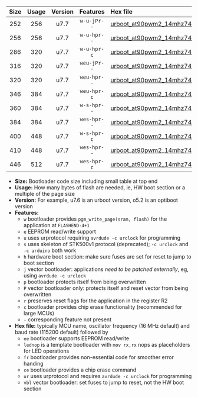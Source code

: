 |Size|Usage|Version|Features|Hex file|
|:-:|:-:|:-:|:-:|:--|
|252|256|u7.7|`w-u-jPr--`|[urboot_at90pwm2_14mhz7456_460800bps_lednop_ur_vbl.hex](https://raw.githubusercontent.com/stefanrueger/urboot.hex/main/mcus/at90pwm2/fcpu_14mhz7456/460800_bps/urboot_at90pwm2_14mhz7456_460800bps_lednop_ur_vbl.hex)|
|256|256|u7.7|`w-u-hpr--`|[urboot_at90pwm2_14mhz7456_460800bps_lednop_fr_ur.hex](https://raw.githubusercontent.com/stefanrueger/urboot.hex/main/mcus/at90pwm2/fcpu_14mhz7456/460800_bps/urboot_at90pwm2_14mhz7456_460800bps_lednop_fr_ur.hex)|
|286|320|u7.7|`w-u-hpr-c`|[urboot_at90pwm2_14mhz7456_460800bps_lednop_fr_ce_ur.hex](https://raw.githubusercontent.com/stefanrueger/urboot.hex/main/mcus/at90pwm2/fcpu_14mhz7456/460800_bps/urboot_at90pwm2_14mhz7456_460800bps_lednop_fr_ce_ur.hex)|
|316|320|u7.7|`weu-jPr--`|[urboot_at90pwm2_14mhz7456_460800bps_ee_lednop_ur_vbl.hex](https://raw.githubusercontent.com/stefanrueger/urboot.hex/main/mcus/at90pwm2/fcpu_14mhz7456/460800_bps/urboot_at90pwm2_14mhz7456_460800bps_ee_lednop_ur_vbl.hex)|
|320|320|u7.7|`weu-hpr--`|[urboot_at90pwm2_14mhz7456_460800bps_ee_lednop_fr_ur.hex](https://raw.githubusercontent.com/stefanrueger/urboot.hex/main/mcus/at90pwm2/fcpu_14mhz7456/460800_bps/urboot_at90pwm2_14mhz7456_460800bps_ee_lednop_fr_ur.hex)|
|346|384|u7.7|`weu-hpr-c`|[urboot_at90pwm2_14mhz7456_460800bps_ee_lednop_fr_ce_ur.hex](https://raw.githubusercontent.com/stefanrueger/urboot.hex/main/mcus/at90pwm2/fcpu_14mhz7456/460800_bps/urboot_at90pwm2_14mhz7456_460800bps_ee_lednop_fr_ce_ur.hex)|
|360|384|u7.7|`w-s-hpr--`|[urboot_at90pwm2_14mhz7456_460800bps_lednop_fr.hex](https://raw.githubusercontent.com/stefanrueger/urboot.hex/main/mcus/at90pwm2/fcpu_14mhz7456/460800_bps/urboot_at90pwm2_14mhz7456_460800bps_lednop_fr.hex)|
|384|384|u7.7|`wes-hpr--`|[urboot_at90pwm2_14mhz7456_460800bps_ee.hex](https://raw.githubusercontent.com/stefanrueger/urboot.hex/main/mcus/at90pwm2/fcpu_14mhz7456/460800_bps/urboot_at90pwm2_14mhz7456_460800bps_ee.hex)|
|400|448|u7.7|`w-s-hpr-c`|[urboot_at90pwm2_14mhz7456_460800bps_lednop_fr_ce.hex](https://raw.githubusercontent.com/stefanrueger/urboot.hex/main/mcus/at90pwm2/fcpu_14mhz7456/460800_bps/urboot_at90pwm2_14mhz7456_460800bps_lednop_fr_ce.hex)|
|410|448|u7.7|`wes-hpr--`|[urboot_at90pwm2_14mhz7456_460800bps_ee_lednop_fr.hex](https://raw.githubusercontent.com/stefanrueger/urboot.hex/main/mcus/at90pwm2/fcpu_14mhz7456/460800_bps/urboot_at90pwm2_14mhz7456_460800bps_ee_lednop_fr.hex)|
|446|512|u7.7|`wes-hpr-c`|[urboot_at90pwm2_14mhz7456_460800bps_ee_lednop_fr_ce.hex](https://raw.githubusercontent.com/stefanrueger/urboot.hex/main/mcus/at90pwm2/fcpu_14mhz7456/460800_bps/urboot_at90pwm2_14mhz7456_460800bps_ee_lednop_fr_ce.hex)|

- **Size:** Bootloader code size including small table at top end
- **Usage:** How many bytes of flash are needed, ie, HW boot section or a multiple of the page size
- **Version:** For example, u7.6 is an urboot version, o5.2 is an optiboot version
- **Features:**
  + `w` bootloader provides `pgm_write_page(sram, flash)` for the application at `FLASHEND-4+1`
  + `e` EEPROM read/write support
  + `u` uses urprotocol requiring `avrdude -c urclock` for programming
  + `s` uses skeleton of STK500v1 protocol (deprecated); `-c urclock` and `-c arduino` both work
  + `h` hardware boot section: make sure fuses are set for reset to jump to boot section
  + `j` vector bootloader: applications *need to be patched externally*, eg, using `avrdude -c urclock`
  + `p` bootloader protects itself from being overwritten
  + `P` vector bootloader only: protects itself and reset vector from being overwritten
  + `r` preserves reset flags for the application in the register R2
  + `c` bootloader provides chip erase functionality (recommended for large MCUs)
  + `-` corresponding feature not present
- **Hex file:** typically MCU name, oscillator frequency (16 MHz default) and baud rate (115200 default) followed by
  + `ee` bootloader supports EEPROM read/write
  + `lednop` is a template bootloader with `mov rx,rx` nops as placeholders for LED operations
  + `fr` bootloader provides non-essential code for smoother error handing
  + `ce` bootloader provides a chip erase command
  + `ur` uses urprotocol and requires `avrdude -c urclock` for programming
  + `vbl` vector bootloader: set fuses to jump to reset, not the HW boot section
